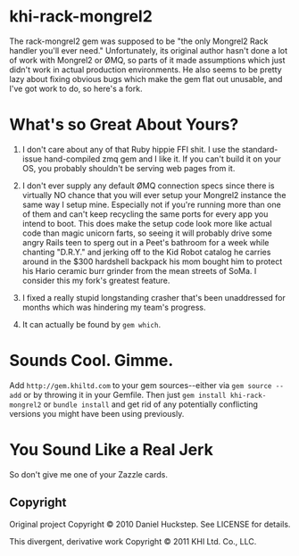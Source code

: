 # khi-rack-mongrel2

The rack-mongrel2 gem was supposed to be "the only Mongrel2 Rack handler you'll ever need." Unfortunately, its original author hasn't done a lot of work with Mongrel2 or ØMQ, so parts of it made assumptions which just didn't work in actual production environments. He also seems to be pretty lazy about fixing obvious bugs which make the gem flat out unusable, and I've got work to do, so here's a fork.

# What's so Great About Yours?

1. I don't care about any of that Ruby hippie FFI shit. I use the standard-issue hand-compiled zmq gem and I like it. If you can't build it on your OS, you probably shouldn't be serving web pages from it.

2. I don't ever supply any default ØMQ connection specs since there is virtually NO chance that you will ever setup your Mongrel2 instance the same way I setup mine. Especially not if you're running more than one of them and can't keep recycling the same ports for every app you intend to boot. This does make the setup code look more like actual code than magic unicorn farts, so seeing it will probably drive some angry Rails teen to sperg out in a Peet's bathroom for a week while chanting "D.R.Y." and jerking off to the Kid Robot catalog he carries around in the $300 hardshell backpack his mom bought him to protect his Hario ceramic burr grinder from the mean streets of SoMa. I consider this my fork's greatest feature. 

3. I fixed a really stupid longstanding crasher that's been unaddressed for months which was hindering my team's progress.

4. It can actually be found by `gem which`.

# Sounds Cool. Gimme.

Add `http://gem.khiltd.com` to your gem sources--either via `gem source --add` or by throwing it in your Gemfile. Then just `gem install khi-rack-mongrel2` or `bundle install` and get rid of any potentially conflicting versions you might have been using previously.

# You Sound Like a Real Jerk

So don't give me one of your Zazzle cards.

## Copyright

Original project Copyright © 2010 Daniel Huckstep. See LICENSE for details.

This divergent, derivative work Copyright © 2011 KHI Ltd. Co., LLC. 
